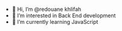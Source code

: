 - 👋 Hi, I’m @redouane khlifah
- 👀 I’m interested in Back End development 
- 🌱 I’m currently learning JavaScript

<!---
redoin-khalifa/redoin-khalifa is a ✨ special ✨ repository because its `README.md` (this file) appears on your GitHub profile.
You can click the Preview link to take a look at your changes.
--->
